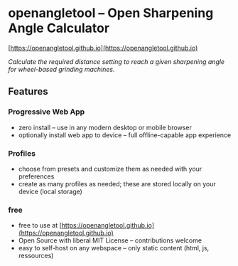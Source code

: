 # openangletool &ndash; Open Sharpening Angle Calculator

[https://openangletool.github.io](https://openangletool.github.io)

_Calculate the required distance setting to reach a given
sharpening angle for wheel-based grinding machines._

## Features

### Progressive Web App
 - zero install &ndash; use in any modern desktop or mobile browser
 - optionally install web app to device &ndash; full offline-capable app experience

### Profiles
 - choose from presets and customize them as needed with your preferences
 - create as many profiles as needed; these are stored locally on your device (local storage)

### free
 - free to use at [https://openangletool.github.io](https://openangletool.github.io)
 - Open Source with liberal MIT License &ndash; contributions welcome
 - easy to self-host on any webspace &ndash; only static content (html, js, ressources)
